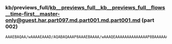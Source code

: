 ### kb/previews_full/kb__previews_full__kb__previews_full__flows__time-first__master-only@guest.har.part097.md.part001.md.part001.md (part 002)

```md
AAAEBAQAA/wAAAAEAAAD/AQABAQAAAP8AAAEBAAAA/wAAAQEAAAAAAAAAAAAAAP8BAAAAAAAAAQAAAQAAAAD/AAAAAAAAAAEAAAAAAAAA/wEAAAAAAAABAAAA
```

```
